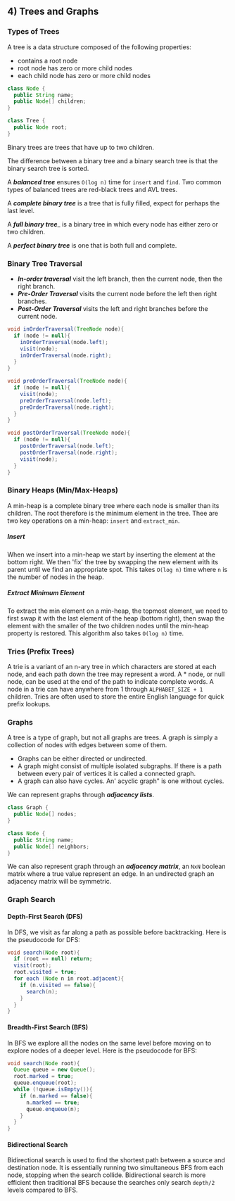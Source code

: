 ## 4) Trees and Graphs

### Types of Trees

A tree is a data structure composed of the following properties:
- contains a root node
- root node has zero or more child nodes
- each child node has zero or more child nodes

```java
class Node {
  public String name;
  public Node[] children;
}

class Tree {
  public Node root;
}
```

Binary trees are trees that have up to two children.

The difference between a binary tree and a binary search tree is that the binary search tree is sorted.

A ___balanced tree___ ensures ```O(log n)``` time for ```insert``` and ```find```. Two common types of balanced trees are red-black trees and AVL trees.

A ___complete binary tree___ is a tree that is fully filled, expect for perhaps the last level.

A ___full binary tree____ is a binary tree in which every node has either zero or two children.

A ___perfect binary tree___ is one that is both full and complete.

### Binary Tree Traversal

- ___In-order traversal___ visit the left branch, then the current node, then the right branch.
- ___Pre-Order Traversal___ visits the current node before the left then right branches.
- ___Post-Order Traversal___ visits the left and right branches before the current node.

```java
void inOrderTraversal(TreeNode node){
  if (node != null){
    inOrderTraversal(node.left);
    visit(node);
    inOrderTraversal(node.right);
  }
}

void preOrderTraversal(TreeNode node){
  if (node != null){
    visit(node);
    preOrderTraversal(node.left);
    preOrderTraversal(node.right);
  }
}

void postOrderTraversal(TreeNode node){
  if (node != null){
    postOrderTraversal(node.left);
    postOrderTraversal(node.right);
    visit(node);
  }
}
```

### Binary Heaps (Min/Max-Heaps)

A min-heap is a complete binary tree where each node is smaller than its children. The root therefore is the minimum element in the tree. Thee are two key operations on a min-heap: ```insert``` and ```extract_min```.

##### Insert

When we insert into a min-heap we start by inserting the element at the bottom right. We then 'fix' the tree by swapping the new element with its parent until we find an appropriate spot. This takes ```O(log n)``` time where ```n``` is the number of nodes in the heap.

##### Extract Minimum Element

To extract the min element on a min-heap, the topmost element, we need to first swap it with the last element of the heap (bottom right), then swap the element with the smaller of the two children nodes until the min-heap property is restored. This algorithm also takes ```O(log n)``` time.

### Tries (Prefix Trees)

A trie is a variant of an n-ary tree in which characters are stored at each node, and each path down the tree may represent a word. A * node, or null node, can be used at the end of the path to indicate complete words. A node in a trie can have anywhere from 1 through ```ALPHABET_SIZE + 1``` children. Tries are often used to store the entire English language for quick prefix lookups.

### Graphs

A tree is a type of graph, but not all graphs are trees. A graph is simply a collection of nodes with edges between some of them.
- Graphs can be either directed or undirected.
- A graph might consist of multiple isolated subgraphs. If there is a path between every pair of vertices it is called a connected graph.
- A graph can also have cycles. An' acyclic graph" is one without cycles.

We can represent graphs through ___adjacency lists___.

```java
class Graph {
  public Node[] nodes;
}

class Node {
  public String name;
  public Node[] neighbors;
}
```

We can also represent graph through an ___adjacency matrix___, an ```NxN``` boolean matrix where a true value represent an edge. In an undirected graph an adjacency matrix will be symmetric.

### Graph Search

#### Depth-First Search (DFS)

In DFS, we visit as far along a path as possible before backtracking. Here is the pseudocode for DFS:

```java
void search(Node root){
  if (root == null) return;
  visit(root);
  root.visited = true;
  for each (Node n in root.adjacent){
    if (n.visited == false){
      search(n);
    }
  }
}
```

#### Breadth-First Search (BFS)

In BFS we explore all the nodes on the same level before moving on to explore nodes of a deeper level. Here is the pseudocode for BFS:

```java
void search(Node root){
  Queue queue = new Queue();
  root.marked = true;
  queue.enqueue(root);
  while (!queue.isEmpty()){
    if (n.marked == false){
      n.marked == true;
      queue.enqueue(n);
    }
  }
}
```

#### Bidirectional Search

Bidirectional search is used to find the shortest path between a source and destination node. It is essentially running two simultaneous BFS from each node, stopping when the search collide. Bidirectional search is more efficient then traditional BFS because the searches only search ```depth/2``` levels compared to BFS.